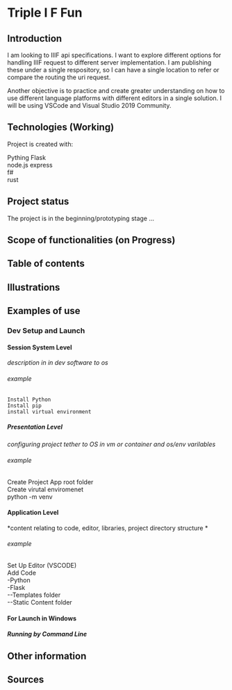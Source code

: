 # Triple I F Fun

## Introduction 
I am looking to IIIF api specifications. I want to explore different options for handling IIIF request to different server implementation. I am 
publishing these under a single respository, so I can have a single location to refer or compare the routing the uri request.  

Another objective is to practice and create greater understanding on how to use different language platforms with different editors in a single solution. I will be using 
VSCode and Visual Studio 2019 Community. 

## Technologies (Working)
Project is created with:   

Pything Flask  
node.js  express  
f#  
rust  


## Project status
The project is in the beginning/prototyping stage ...  

## Scope of functionalities (on Progress)  


## Table of contents  

## Illustrations   

## Examples of use   


### Dev Setup and Launch

#### Session System Level 
*description in in dev software to os* 

###### example
    Install Python  
    Install pip  
    install virtual environment  

##### Presentation Level     
*configuring project tether to OS in vm or container and os/env varilables* 
###### example
Create Project App root folder  
Create virutal enviromenet   
    python -m venv <env> 

 
#### Application Level  
*content relating to code, editor, libraries, project directory structure *  
###### example
Set Up Editor (VSCODE)  
Add Code  
-Python  
-Flask  
--Templates folder   
--Static Content folder  


#### For Launch in Windows
  

##### Running by Command Line 



## Other information


## Sources





